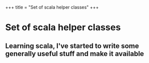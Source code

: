 +++
title = "Set of scala helper classes"
+++
# Set of scala helper classes

## Learning scala, I've started to write some generally useful stuff and make it available

[1]: http://www.uncarved.com/articles/uncarved-helpers
[2]: http://www.uncarved.com/
[3]: http://www.uncarved.com/articles/contact
[4]: http://www.uncarved.com/login/
[5]: mailto:sean@uncarved.com
[6]: http://creativecommons.org/licenses/by-sa/4.0/
